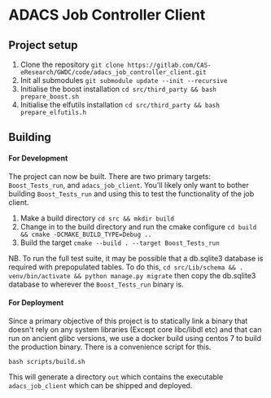 # ADACS Job Controller Client

## Project setup

1. Clone the repository `git clone https://gitlab.com/CAS-eResearch/GWDC/code/adacs_job_controller_client.git`
2. Init all submodules `git submodule update --init --recursive`
3. Initialise the boost installation `cd src/third_party && bash prepare_boost.sh`
4. Initialise the elfutils installation `cd src/third_party && bash prepare_elfutils.h`



## Building

#### For Development

The project can now be built. There are two primary targets: `Boost_Tests_run`, and `adacs_job_client`. You'll likely only want to bother building `Boost_Tests_run` and using this to test the functionality of the job client.

1. Make a build directory `cd src && mkdir build`
2. Change in to the build directory and run the cmake configure `cd build && cmake -DCMAKE_BUILD_TYPE=Debug ..`
3. Build the target `cmake --build . --target Boost_Tests_run`



NB. To run the full test suite, it may be possible that a db.sqlite3 database is required with prepopulated tables. To do this, `cd src/Lib/schema && . venv/bin/activate && python manage.py migrate` then copy the db.sqlite3 database to wherever the `Boost_Tests_run` binary is.



#### For Deployment

Since a primary objective of this project is to statically link a binary that doesn't rely on any system libraries (Except core libc/libdl etc) and that can run on ancient glibc versions, we use a docker build using centos 7 to build the production binary. There is a convenience script for this.

`bash scripts/build.sh`

This will generate a directory `out` which contains the executable `adacs_job_client` which can be shipped and deployed.


